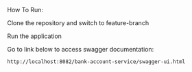 How To Run:

Clone the repository and switch to feature-branch

Run the application

Go to link below to access swagger documentation:

    http://localhost:8082/bank-account-service/swagger-ui.html
